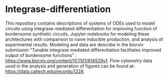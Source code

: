 # Integrase-differentiation
This repository contains descriptions of systems of ODEs used to model circuits using integrase-mediated differentiation for improving function of burdensome synthetic circuits, Jupyter notebooks for modeling these architectures with comparison to naive inducible production, and analysis of experimental results. Modeling and data are describe in the biorxiv submission "Tunable integrase mediated differentiation facilitates improved output of burdensome functions" : https://www.biorxiv.org/content/10.1101/614529v1. Flow cytometry data used in the analysis and generation of figures can be found at: https://data.caltech.edu/records/1228.
